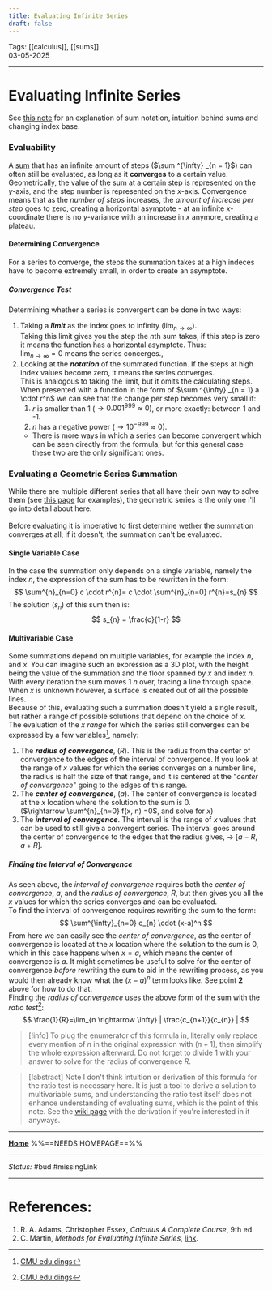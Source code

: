 ```yaml
---
title: Evaluating Infinite Series
draft: false
---
```

Tags: [[calculus]], [[sums]]<br>03-05-2025

---
# Evaluating Infinite Series
See [this note](summation%20-%20background) for an explanation of sum notation, intuition behind sums and changing index base.
### Evaluability
A [sum](Summation%20-%20Background.md) that has an infinite amount of steps ($\sum ^{\infty} _{n = 1}$) can often still be evaluated, as long as it __converges__ to a certain value. Geometrically, the value of the sum at a certain step is represented on the $y$-axis, and the step number is represented on the $x$-axis. Convergence means that as the _number of steps_ increases, the _amount of increase per step_ goes to zero, creating a horizontal asymptote - at an infinite $x$-coordinate there is no $y$-variance with an increase in $x$ anymore, creating a plateau. 
#### Determining Convergence
For a series to converge, the steps the summation takes at a high indeces have to become extremely small, in order to create an asymptote. 
##### Convergence Test
Determining whether a series is convergent can be done in two ways:
1. Taking a ___limit___ as the index goes to infinity ($\lim_{n \rightarrow \infty}$). <br>Taking this limit gives you the step the $n$th sum takes, if this step is zero it means the function has a horizontal asymptote. Thus: <br>$\lim_{n \rightarrow \infty} = 0$ means the series concerges.,
2. Looking at the ___notation___ of the summated function. If the steps at high index values become zero, it means the series converges. <br>This is analogous to taking the limit, but it omits the calculating steps. <br>When presented with a function in the form of $\sum ^{\infty} _{n = 1} a \cdot r^n$ we can see that the change per step becomes very small if:
	1. $r$ is smaller than 1 ($\rightarrow 0.001^{999} \approx 0$), or more exactly: between 1 and -1.
	2. $n$ has a negative power ($\rightarrow 10^{-999} \approx 0$).
	- There is more ways in which a series can become convergent which can be seen directly from the formula, but for this general case these two are the only significant ones.
### Evaluating a Geometric Series Summation
While there are multiple different series that all have their own way to solve them (see [this page](https://web.math.ucsb.edu/~cmart07/Evaluating%20Series.pdf) for examples), the geometric series is the only one i'll go into detail about here. <br><br>Before evaluating it is imperative to first determine wether the summation converges at all, if it doesn't, the summation can't be evaluated. 
#### Single Variable Case
In the case the summation only depends on a single variable, namely the index $n$, the expression of the sum has to be rewritten in the form:
$$
\sum^{n}_{n=0} c \cdot r^{n}= c \cdot \sum^{n}_{n=0} r^{n}=s_{n}
$$
The solution ($s_n$) of this sum then is:
$$
s_{n} = \frac{c}{1-r}
$$
#### Multivariable Case
Some summations depend on multiple variables, for example the index $n$, and $x$. You can imagine such an expression as a 3D plot, with the height being the value of the summation and the floor spanned by $x$ and index $n$. With every iteration the sum moves 1 $n$ over, tracing a line through space. When $x$ is unknown however, a surface is created out of all the possible lines. <br>Because of this, evaluating such a summation doesn't yield a single result, but rather a range of possible solutions that depend on the choice of $x$. <br>The evaluation of the _$x$ range_ for which the series still converges can be expressed by a few variables[^cmuedu], namely:
1. The ___radius of convergence___, ($R$). This is the radius from the center of convergence to the edges of the interval of convergence. If you look at the range of $x$ values for which the series converges on a number line, the radius is half the size of that range, and it is centered at the "_center of convergence_" going to the edges of this range.
2. The ___center of convergence___, ($a$). The center of convergence is located at the $x$ location where the solution to the sum is 0. <br>($\rightarrow \sum^{n}_{n=0} f(x, n) =0$, and solve for $x$)
3.  The ___interval of convergence___. The interval is the range of $x$ values that can be used to still give a convergent series. The interval goes around the center of convergence to the edges that the radius gives, -> $[a - R, a + R]$.
##### Finding the Interval of Convergence
As seen above, the _interval of convergence_ requires both the _center of convergence_, $a$, and the _radius of convergence_, $R$, but then gives you all the $x$ values for which the series converges and can be evaluated. <br>To find the interval of convergence requires rewriting the sum to the form:
$$
\sum^{\infty}_{n=0} c_{n} \cdot (x-a)^n
$$
From here we can easily see the _center of convergence_, as the center of convergence is located at the $x$ location where the solution to the sum is 0, which in this case happens when $x=a$, which means the center of convergence is $a$. It might sometimes be useful to solve for the center of convergence _before_ rewriting the sum to aid in the rewriting process, as you would then already know what the $(x-a)^n$ term looks like. See point __2__ above for how to do that. <br>Finding the _radius of convergence_ uses the above form of the sum with the _ratio test_[^cmuedu]:
$$
\frac{1}{R}=\lim_{n \rightarrow \infty} | \frac{c_{n+1}}{c_{n}} |
$$
> [!info]
> To plug the enumerator of this formula in, literally only replace every mention of $n$ in the original expression with $(n+1)$, then simplify the whole expression afterward. Do not forget to divide 1 with your answer to solve for the radius of convergence $R$. 

> [!abstract] Note
> I don't think intuition or derivation of this formula for the ratio test is necessary here. It is just a tool to derive a solution to multivariable sums, and understanding the ratio test itself does not enhance understanding of evaluating sums, which is the point of this note. See the [wiki page](https://en.wikipedia.org/wiki/Ratio_test) with the derivation if you're interested in it anyways.







---
__[Home](Example.md)__ %%==NEEDS HOMEPAGE==%%

---
_Status:_ #bud #missingLink

---
# References:
[^cmuedu]:[CMU edu dings](https://www.math.cmu.edu/~amanita/math122/handouts/m122_f08_rhandout17.pdf)
1. R. A. Adams, Christopher Essex, _Calculus A Complete Course_, 9th ed.
2. C. Martin, _Methods for Evaluating Infinite Series_, [link](https://web.math.ucsb.edu/~cmart07/Evaluating%20Series.pdf).
